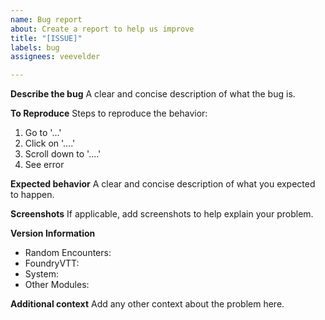 ```yaml
---
name: Bug report
about: Create a report to help us improve
title: "[ISSUE]"
labels: bug
assignees: veevelder

---
```


**Describe the bug**
A clear and concise description of what the bug is.

**To Reproduce**
Steps to reproduce the behavior:
1. Go to '...'
2. Click on '....'
3. Scroll down to '....'
4. See error

**Expected behavior**
A clear and concise description of what you expected to happen.

**Screenshots**
If applicable, add screenshots to help explain your problem.

**Version Information**
 - Random Encounters: 
 - FoundryVTT: 
 - System:
 - Other Modules:

**Additional context**
Add any other context about the problem here.
